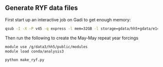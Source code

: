 ## Generate RYF data files

First start up an interactive job on Gadi to get enough memory:

```bash
qsub -I -X -P v45 -q express -l mem=32GB -l storage=gdata/hh5+gdata/e14+gdata/ik11+gdata/rt52
```

Then run the following to create the May-May repeat year forcings

```bash
module use /g/data3/hh5/public/modules
module load conda/analysis3

python make_ryf.py
```

